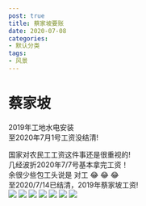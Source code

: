 ```yaml
---
post: true
title: 蔡家坡要账
date: 2020-07-08
categories:
- 默认分类
tags:
- 风景
---
```


# 蔡家坡 
   2019年工地水电安装    
   至2020年7月1号工资没结清! 

<!-- more -->
  
  国家对农民工工资这件事还是很重视的!   
  几经波折2020年7/7号基本拿完工资！   
  余很少些包工头说是 对工  :joy: :joy: :joy:  
  至2020/7/14已结清，2019年蔡家坡工资!  
<img src='https://cdn.jsdelivr.net/gh/ZiBaiCai/cdnimg/blog/yaozhang.jpg'>
<img src='https://cdn.jsdelivr.net/gh/ZiBaiCai/cdnimg/blog/yaozhang1.jpg'>
<img src='https://cdn.jsdelivr.net/gh/ZiBaiCai/cdnimg/blog/yaozhang2.jpg'>
<img src='https://cdn.jsdelivr.net/gh/ZiBaiCai/cdnimg/blog/yaozhang3.jpg'>
<img src='https://cdn.jsdelivr.net/gh/ZiBaiCai/cdnimg/blog/yaozhang4.jpg'>
<img src='https://cdn.jsdelivr.net/gh/ZiBaiCai/cdnimg/blog/yaozhang5.jpg'>
<img src='https://cdn.jsdelivr.net/gh/ZiBaiCai/cdnimg/blog/yaozhang6.jpg'>

